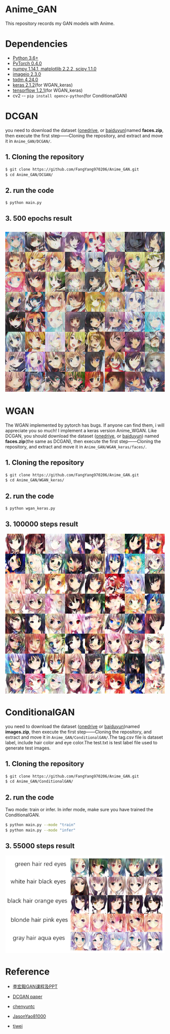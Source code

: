 # Anime_GAN
This repository records my GAN models with Anime. 

# Dependencies
* [Python 3.6+](https://www.continuum.io/downloads)
* [PyTorch 0.4.0](http://pytorch.org/)
* [numpy 1.14.1, matplotlib 2.2.2, scipy 1.1.0](https://www.scipy.org/install.html)
* [imageio 2.3.0](https://pypi.org/project/imageio/)
* [tqdm 4.24.0](https://pypi.org/project/tqdm/)
* [keras 2.1.2](https://keras.io/#installation)(for WGAN_keras)
* [tensorflow 1.2.1](https://www.tensorflow.org/install/)(for WGAN_keras)
* cv2 -- `pip install opencv-python`(for ConditionalGAN)

# DCGAN
you need to download the dataset ([onedrive](https://1drv.ms/u/s!AgBYzHhocQD4g0_Fr-mC-DYfWahJ), or [baiduyun](https://pan.baidu.com/s/1X1VMRBOvAHX344g_8zds5w))named **faces.zip**, then execute the first step——Cloning the repository, and extract and move it in `Anime_GAN/DCGAN/`.
## 1. Cloning the repository
```bash
$ git clone https://github.com/FangYang970206/Anime_GAN.git
$ cd Anime_GAN/DCGAN/
```
## 2. run the code
```bash
$ python main.py 
```
## 3. 500 epochs result
![](result/DCGAN_500.png)
---
# WGAN
The WGAN implemented by pytorch has bugs. If anyone can find them, i will appreciate you so much! 
I implement a keras version Anime_WGAN. Like DCGAN, you should download the dataset ([onedrive](https://1drv.ms/u/s!AgBYzHhocQD4g0_Fr-mC-DYfWahJ), or [baiduyun](https://pan.baidu.com/s/1X1VMRBOvAHX344g_8zds5w)) named **faces.zip**(the same as DCGAN), then execute the first step——Cloning the repository, and extract and move it in `Anime_GAN/WGAN_keras/faces/`.
## 1. Cloning the repository
```bash
$ git clone https://github.com/FangYang970206/Anime_GAN.git
$ cd Anime_GAN/WGAN_keras/
```
## 2. run the code
```bash
$ python wgan_keras.py 
```
## 3. 100000 steps result
![](result/wgan_keras_result.png)
# ConditionalGAN
you need to download the dataset ([onedrive](https://1drv.ms/u/s!AgBYzHhocQD4g3n4vJSQ9s6ZUZOQ) or [baiduyun](https://pan.baidu.com/s/1kej5gGf4LOziiq2HfHDFzA))named **images.zip**, then execute the first step——Cloning the repository, and extract and move it in `Anime_GAN/ConditionalGAN/`.The tag.csv file is dataset label, include hair color and eye color.The test.txt is test label file used to generate test images.
## 1. Cloning the repository
```bash
$ git clone https://github.com/FangYang970206/Anime_GAN.git
$ cd Anime_GAN/ConditionalGAN/
```
## 2. run the code
Two mode: train or infer. In infer mode, make sure you have trained the ConditionalGAN.
```bash
$ python main.py --mode "train"
$ python main.py --mode "infer"  
```
## 3. 55000 steps result
![](result/ConditionalGAN_55000.png)


# Reference

* [李宏毅GAN课程及PPT][1]
* [DCGAN paper][2]
* [chenyuntc][3]
* [JasonYao81000][4]
* [tjwei][5]


  [1]: http://speech.ee.ntu.edu.tw/~tlkagk/courses_MLDS18.html
  [2]: http://arxiv.org/abs/1511.06434
  [3]: https://github.com/chenyuntc/pytorch-GAN
  [4]: https://github.com/JasonYao81000/MLDS2018SPRING/tree/master/hw3
  [5]: https://github.com/tjwei/GANotebooks/blob/master/wgan2-keras.ipynb
  